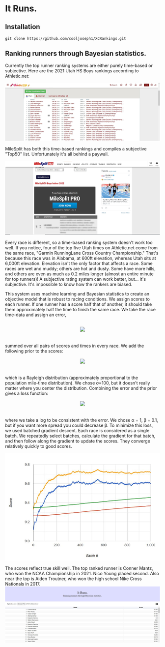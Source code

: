 # It Runs.
## Installation

    git clone https://github.com/cooljoseph1/XCRankings.git

## Ranking runners through Bayesian statistics.
Currently the top runner ranking systems are either purely time-based or subjective. Here are the 2021 Utah HS Boys rankings according to Athletic.net:

![athletic.net](imgs/athletic.JPG "Rankings")

MileSplit has both this time-based rankings and compiles a subjective "Top50" list. Unfortunately it's all behind a paywall.

![milesplit.com](imgs/paywall.JPG "Paywall")

Every race is different, so a time-based ranking system doesn't work too well. If you notice, four of the top five Utah times on Athletic.net come from the same race, "Garmin RunningLane Cross Country Championship." That's because this race was in Alabama, at 600ft elevation, whereas Utah sits at 6,000ft elevation. Elevation isn't the only factor that affects a race. Some races are wet and muddy; others are hot and dusty. Some have more hills, and others are even as much as 0.2 miles longer (almost an entire minute for top runners)! A subjective rating system can work better, but... it's subjective. It's impossible to know how the rankers are biased.

This system uses machine learning and Bayesian statistics to create an objective model that is robust to racing conditions. We assign scores to each runner. If one runner has a score half that of another, it should take them approximately half the time to finish the same race. We take the race time-data and assign an error,
<br></br>
<center>
<img src="https://render.githubusercontent.com/render/math?math=E = \sum \left[\ln\left(\frac{\text{score}_{\text{Player 1}}}{\text{score}_{\text{Player 2}}}\right) - \ln\left(\frac{\text{time}_{\text{Player 1}}}{\text{time}_{\text{Player 2}}}\right)\right]^2">
</center>
<br></br>
summed over all pairs of scores and times in every race. We add the following prior to the scores:
<br></br>
<center>
<img src="https://render.githubusercontent.com/render/math?math=R(x)=\frac{x}{\sigma^2}\cdot e^{-\frac{x^2}{2\sigma^2}}">
</center>
<br></br>
which is a Rayleigh distribution (approximately proportional to the population mile-time distribution). We chose σ=100, but it doesn't really matter where you center the distribution. Combining the error and the prior gives a loss function:
<br></br>
<center>
<img src="https://render.githubusercontent.com/render/math?math=L=\alpha E - \beta \ln R">
</center>
<br></br>
where we take a log to be consistent with the error. We chose α = 1, β = 0.1, but if you want more spread you could decrease β. To minimize this loss, we used batched gradient descent. Each race is considered as a single batch. We repeatedly select batches, calculate the gradient for that batch, and then follow along the gradient to update the scores. They converge relatively quickly to good scores.

![scores converging](imgs/converge.JPG "Random Runners' Scores")

The scores reflect true skill well. The top ranked runner is Conner Mantz, who won the NCAA Championship in 2021. Nico Young placed second. Also near the top is Aiden Troutner, who won the high school Nike Cross Nationals in 2017.
![rankings](imgs/rankings.JPG "Rankings")

